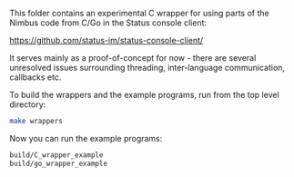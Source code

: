 This folder contains an experimental C wrapper for using parts of the Nimbus
code from C/Go in the Status console client:

https://github.com/status-im/status-console-client/

It serves mainly as a proof-of-concept for now - there are several unresolved
issues surrounding threading, inter-language communication, callbacks etc.

To build the wrappers and the example programs, run from the top level directory:

```bash
make wrappers
```

Now you can run the example programs:

```bash
build/C_wrapper_example
build/go_wrapper_example
```

